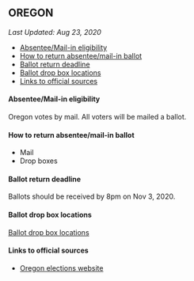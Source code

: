 ## OREGON

*Last Updated: Aug 23, 2020*

* [Absentee/Mail-in eligibility](#absenteemail-in-eligibility)
* [How to return absentee/mail-in ballot](#how-to-return-absenteemail-in-ballot)
* [Ballot return deadline](#ballot-return-deadline)
* [Ballot drop box locations](#ballot-drop-box-locations)
* [Links to official sources](#links-to-official-sources)


#### Absentee/Mail-in eligibility
Oregon votes by mail. All voters will be mailed a ballot.


#### How to return absentee/mail-in ballot
* Mail
* Drop boxes


#### Ballot return deadline
Ballots should be received by 8pm on Nov 3, 2020.


#### Ballot drop box locations
[Ballot drop box locations](https://sos.oregon.gov/voting/Pages/drop-box-locator.aspx)


#### Links to official sources
* [Oregon elections website](https://sos.oregon.gov/voting-elections/Pages/default.aspx)
